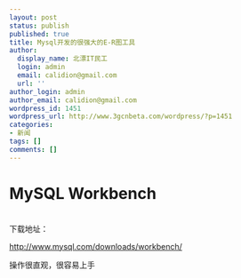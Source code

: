 ```yaml
---
layout: post
status: publish
published: true
title: Mysql开发的很强大的E-R图工具
author:
  display_name: 北漂IT民工
  login: admin
  email: calidion@gmail.com
  url: ''
author_login: admin
author_email: calidion@gmail.com
wordpress_id: 1451
wordpress_url: http://www.3gcnbeta.com/wordpress/?p=1451
categories:
- 新闻
tags: []
comments: []
---
```

<h1>MySQL Workbench</h1><br />
下载地址：</p>
<p><a href="http://www.mysql.com/downloads/workbench/">http://www.mysql.com/downloads/workbench/</a></p>
<p>操作很直观，很容易上手</p>
<p>&nbsp;</p>
